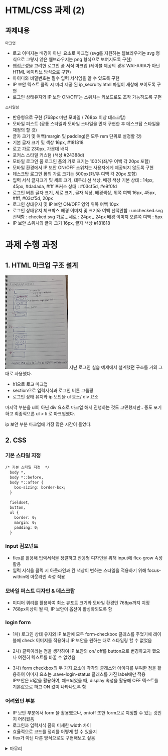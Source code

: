 # HTML/CSS 과제 (2)

## 과제내용

`마크업`

- 로고 이미지는 배경이 아닌 <img> 요소로 마크업
  (svg를 지원하는 웹브라우저는 svg 형식으로 그렇지 않은 웹브라우저는 png 형식으로 보여지도록 구현)
- 웹접근성을 고려한 로그인 폼 서식 마크업
  (레이블 제공의 경우 WAI-ARIA가 아닌 HTML 네이티브 방식으로 구현)
- 아이디와 비밀번호는 필수 입력 서식임을 알 수 있도록 구현
- IP 보안 텍스트 클릭 시 미리 제공 된 ip_secruity.html 파일이 새창에 보이도록 구현
- 로그인 상태유지와 IP 보안 ON/OFF는 스위치는 키보드로도 조작 가능하도록 구현

`스타일링`

- 반응형으로 구현 (768px 미만 모바일 / 768px 이상 데스크탑)
- 모바일 퍼스트 (공통 스타일과 모바일 스타일을 먼저 구현한 후 데스크탑 스타일을 재정의 할 것)
- 글자 크기 및 여백(margin 및 padding)은 모두 rem 단위로 설정할 것)
- 기본 글자 크기 및 색상
  16px, #181818
- 로고
  가로 230px, 가운데 배치
- 포커스 스타일 커스텀 (색상 #24388d)
- 모바일 로그인 폼 로그인 폼의 가로 크기는 100%(좌/우 여백 각 20px 포함)
- 모바일 환경에서 IP 보안 ON/OFF 스위치는 사용자에게 제공되지 않도록 구현
- 데스크탑 로그인 폼의 가로 크기는 500px(좌/우 여백 각 20px 포함)
- 입력 서식 글자크기 및 세로 크기, 테두리 선 색상, 배경 색상
  기본 상태 : 14px, 45px, #dadada, #fff
  포커스 상태 : #03cf5d, #e9f0fd
- 로그인 버튼 글자 크기, 세로 크기, 글자 색상, 배경색상, 위쪽 여백
  16px, 45px, #fff, #03cf5d, 20px
- 로그인 상태유지 및 IP 보안 ON/OFF 영역 위쪽 여백 10px
- 로그인 상태유지 체크박스 배경 이미지 및 크기와 여백
  선택안함 : unchecked.svg
  선택함 : checked.svg
  가로 _ 세로 : 24px _ 24px
  배경 이미지 오른쪽 여백 : 5px
- IP 보안 스위치의 글자 크기 16px, 글자 색상 #181818

# 과제 수행 과정

## 1. HTML 마크업 구조 설계

<img src="https://github.com/ayleecoder/homework/blob/main/IMG_4369.jpg?raw=true" width="200px" height="300px"> 
지난 로그인 실습 예제에서 설계했던 구조를 거의 그대로 사용했다.

- h1으로 로고 마크업
- section으로 입력서식과 로그인 버튼 그룹핑
- 로그인 상태 유지와 ip 보안을 ul 요소/ div 요소

마지막 부분을 ul이 아닌 div 요소로 마크업 해서 진행하는 것도 고민했지만.. 중도 포기하고 최종적으론 ul > li 로 마크업했다.

ip 보안 부분 마크업에 가장 많은 시간이 들었다.

## 2. CSS

### 기본 스타일 지정

```
/* 기본 스타일 지정  */
  body *,
  body *::before,
  body *::after {
    box-sizing: border-box;
  }

  fieldset,
  button,
  ul {
    border: 0;
    margin: 0;
    padding: 0;
  }
```

### input 컴포넌트

- flex를 활용해 입력서식을 정렬하고 반응형 디자인을 위해 input에 flex-grow 속성 활용
- 입력 서식을 클릭 시 아웃라인과 칸 색상이 변하는 스타일을 적용하기 위해 focus-within에 아웃라인 속성 적용

### 모바일 퍼스트 디자인 & 데스크탑

- 미디어 쿼리를 활용하여 최소 뷰포트 크기와 모바일 환경인 768px까지 지정
- 768px이상이 될 때, IP 보안이 옵션이 활성화되도록 함

### login form

- 1차) 로그인 상태 유지와 IP 보안에 모두 form-checkbox 클래스를 주었기에 레이블에 check 이미지를 적용하니 IP 보안을 원하는 대로 스타일링 할 수 없었음

- 2차) 클릭이라는 점을 생각하여 IP 보안의 on/ off를 button으로 변경하고자 했으나 여전히 텍스트를 바꿀 수 없었음

- 3차) form checkbox의 두 가지 요소에 각각의 클래스와 아이디를 부여한 점을 활용하여 이미지 요소는 .save-login-status 클래스를 가진 label에만 적용<br>
  IP보안은 id값을 활용하여, 체크되었을 때, display 속성을 활용해 OFF 텍스트를 기본값으로 하고 ON 값이 나타나도록 함

### 어려웠던 부분

- IP 보안 부분에서 form 을 활용했으나, on/off 또한 form으로 지정할 수 있는 것인지 어려웠음
- 로그인과 입력서식 폼의 미세한 width 차이
- 효율적으로 코드를 정리를 어떻게 할 수 있을지
- flex가 아닌 다른 방식으로도 구현해보고 싶음

<details>
<summary> 마무리</summary>
IP 보안 부분에서 가장 어려움을 느꼈고 거의 반나절의 시간이 걸렸다. 이번 과제에서는 form을 중심으로  
수업시간에 했던 것들을 최대한 다시 복습해보려고 노력했다. 특히 flex 나 position이 여전히 어려운 개념들 중 하나였는데 이번 과제를 통해서 어떻게 써야할 지를 이해할 수 있었다. <br>
<br>
첫번째 과제 때는 무작정 수업시간 예제들을 다시 돌아가 찾느니라 전체적인 구조를 생각하기 보다는 그냥 결과물만 똑같이 만들어낸다는 느낌이 있었는데, 이번에는 구조를 짜는 것부터 찬찬히 하면서 컴포넌트 단위로 조립해나간다는 것이 어떤 것인지를 조금이나마 알게된 것 같다.
<br>
<br>
또, 개발자 도구와 더더욱 친해진 것 같다. 일단 짠 코드가 화면상에 나타나지 않으면 당황하기 보다는 우선 개발자도구를 열어 그 지점을 찾아보면서 코드를 고쳐나가는 과정에 조금 재미가 생긴 것 같다.

</details>
